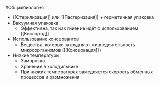 #Общаябиология 
- [[Стерилизация]] или [[Пастеризация]] + герметичная упаковка
- Вакуумная упаковка
	- Эффективна, так как гниение идёт с использованием [[Кислород]]
- Использование консервантов 
	- Вещества, которые затрудняют жизнедеятельность микроорганизмов ([[Консервация]])
- Низкие температуры 
	- Заморозка
	- Хранение в холодильнике
	- При низких температурах замедляется скорость обменных процессов и размножения